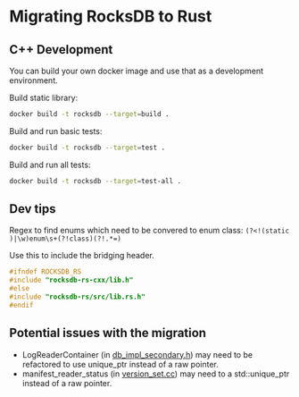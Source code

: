 # Migrating RocksDB to Rust

## C++ Development
You can build your own docker image and use that as a development environment.

Build static library:
```bash
docker build -t rocksdb --target=build .
```

Build and run basic tests:
```bash
docker build -t rocksdb --target=test .
```

Build and run all tests:
```bash
docker build -t rocksdb --target=test-all .
```

## Dev tips
Regex to find enums which need to be convered to enum class: `(?<!(static )|\w)enum\s+(?!class)(?!.*=)`

Use this to include the bridging header.
```c++
#ifndef ROCKSDB_RS
#include "rocksdb-rs-cxx/lib.h"
#else
#include "rocksdb-rs/src/lib.rs.h"
#endif
```

## Potential issues with the migration
- LogReaderContainer (in [db_impl_secondary.h](rocksdb-cxx/db/db_impl/db_impl_secondary.h)) may need to be refactored to use unique_ptr<Status> instead of a raw pointer.
- manifest_reader_status (in [version_set.cc](rocksdb-cxx/db/version_set.cc)) may need to a std::unique_ptr instead of a raw pointer.

